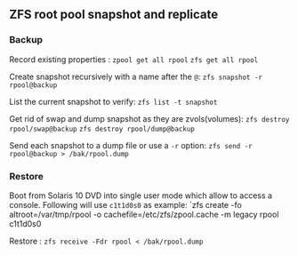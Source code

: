 ## ZFS root pool snapshot and replicate

### Backup

Record existing properties :
`zpool get all rpool`
`zfs get all rpool`

Create snapshot recursively with a name after the `@`:
`zfs snapshot -r rpool@backup`

List the current snapshot to verify:
`zfs list -t snapshot`

Get rid of swap and dump snapshot as they are zvols(volumes):
`zfs destroy rpool/swap@backup`
`zfs destroy rpool/dump@backup`

Send each snapshot to a dump file or use a `-r` option:
`zfs send -r rpool@backup > /bak/rpool.dump`

### Restore

Boot from Solaris 10 DVD into single user mode which allow to access a console. Following will use `c1t1d0s0` as example:
`zfs create -fo altroot=/var/tmp/rpool -o cachefile=/etc/zfs/zpool.cache -m legacy rpool c1t1d0s0

Restore :
`zfs receive -Fdr rpool < /bak/rpool.dump`
